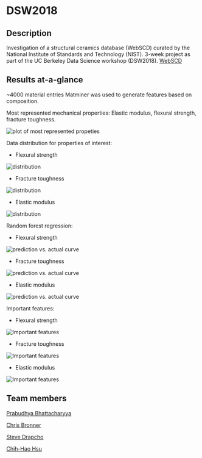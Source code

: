 # DSW2018

## Description
Investigation of a structural ceramics database (WebSCD) curated by the National Institute of Standards and Technology (NIST).
3-week project as part of the UC Berkeley Data Science workshop (DSW2018).
[WebSCD]("https://srdata.nist.gov/CeramicDataPortal/scd")


## Results at-a-glance

~4000 material entries
Matminer was used to generate features based on composition.


Most represented mechanical properties: Elastic modulus, flexural strength, fracture toughness.

![plot of most represented propeties](/images/properties.png)

Data distribution for properties of interest:

* Flexural strength

![distribution](/images/flexural_strength.png)

* Fracture toughness

![distribution](/images/fracture_toughness.png)

* Elastic modulus

![distribution](/images/elastic_modulus.png)



Random forest regression:

* Flexural strength

![prediction vs. actual curve](/images/flexural_rf.png)

* Fracture toughness

![prediction vs. actual curve](/images/fracture_rf.png)

* Elastic modulus

![prediction vs. actual curve](/images/elastic_rf.png)


Important features:

* Flexural strength

![Important features](/images/flexural_features.png)

* Fracture toughness

![Important features](/images/fracture_features.png)

* Elastic modulus

![Important features](/images/elastic_features.png)


## Team members
[Prabudhya Bhattacharyya]("http://physics.berkeley.edu/people/graduate-student/prabudhya-bhattacharyya")

[Chris Bronner]("https://chrisbronner.com/")

[Steve Drapcho]("https://www.linkedin.com/in/steven-drapcho-2b939b149/")

[Chih-Hao Hsu]("http://cedrichsu.com/")





